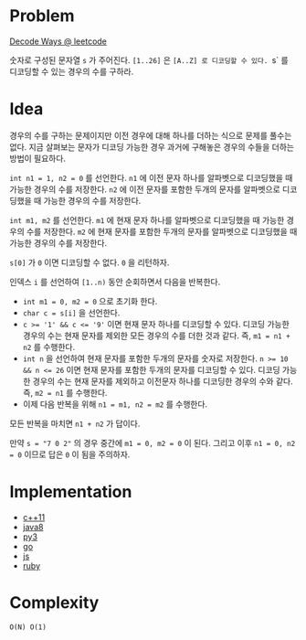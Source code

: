 # Problem

[Decode Ways @ leetcode](https://leetcode.com/explore/interview/card/top-interview-questions-hard/121/dynamic-programming/861/)

숫자로 구성된 문자열 `s` 가 주어진다. `[1..26]` 은 `[A..Z] 로 디코딩할
수 있다. `s` 를 디코딩할 수 있는 경우의 수를 구하라.

# Idea

경우의 수를 구하는 문제이지만 이전 경우에 대해 하나를 더하는 식으로
문제를 풀수는 없다. 지금 살펴보는 문자가 디코딩 가능한 경우 과거에
구해놓은 경우의 수들을 더하는 방법이 필요하다.

`int n1 = 1, n2 = 0` 를 선언한다. `n1` 에 이전 문자 하나를 알파벳으로
디코딩했을 때 가능한 경우의 수를 저장한다. `n2` 에 이전 문자를 포함한
두개의 문자를 알파벳으로 디코딩했을 때 가능한 경우의 수를 저장한다.

`int m1, m2` 를 선언한다. `m1` 에 현재 문자 하나를 알파벳으로
디코딩했을 때 가능한 경우의 수를 저장한다. `m2` 에 현재 문자를 포함한
두개의 문자를 알파벳으로 디코딩했을 때 가능한 경우의 수를 저장한다.

`s[0]` 가 `0` 이면 디코딩할 수 없다. `0` 을 리턴하자.

인덱스 `i` 를 선언하여 `[1..n)` 동안 순회하면서 다음을 반복한다.

* `int m1 = 0, m2 = 0` 으로 초기화 한다.
* `char c = s[i]` 을 선언한다.
* `c >= '1' && c <= '9'` 이면 현재 문자 하나를 디코딩할 수
  있다. 디코딩 가능한 경우의 수는 현재 문자를 제외한 모든 경우의 수를
  더한 것과 같다. 즉, `m1 = n1 + n2` 를 수행한다.
* `int n` 을 선언하여 현재 문자를 포함한 두개의 문자를 숫자로
  저장한다. `n >= 10 && n <= 26` 이면 현재 문자를 포함한 두개의 문자를
  디코딩할 수 있다. 디코딩 가능한 경우의 수는 현재 문자를 제외하고
  이전문자 하나를 디코딩한 경우의 수와 같다. 즉, `m2 = n1` 를
  수행한다.
* 이제 다음 반복을 위해 `n1 = m1, n2 = m2` 를 수행한다.
  
모든 반복을 마치면 `n1 + n2` 가 답이다.

만약 `s = "7 0 2"` 의 경우 중간에 `m1 = 0, m2 = 0` 이 된다. 그리고 이후 `n1 = 0, n2 = 0` 이므로 답은 `0` 이 됨을 주의하자. 

# Implementation

* [c++11](a.cpp)
* [java8](Solution.java)
* [py3](a.py)
* [go](a.go)
* [js](a.js)
* [ruby](a.rb)

# Complexity

```
O(N) O(1)
```
